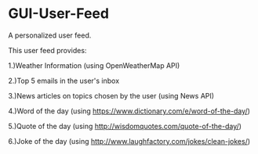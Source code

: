 # GUI-User-Feed
A personalized user feed.

This user feed provides:

1.)Weather Information (using OpenWeatherMap API)

2.)Top 5 emails in the user's inbox

3.)News articles on topics chosen by the user (using News API)

4.)Word of the day (using https://www.dictionary.com/e/word-of-the-day/)

5.)Quote of the day (using http://wisdomquotes.com/quote-of-the-day/)

6.)Joke of the day (using http://www.laughfactory.com/jokes/clean-jokes/)

